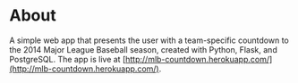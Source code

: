 # About
A simple web app that presents the user with a team-specific countdown to the 2014 Major League Baseball season, created with Python, Flask, and PostgreSQL. The app is live at [http://mlb-countdown.herokuapp.com/](http://mlb-countdown.herokuapp.com/).